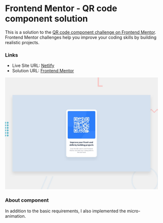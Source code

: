 # Frontend Mentor - QR code component solution

This is a solution to the [QR code component challenge on Frontend Mentor](https://www.frontendmentor.io/challenges/qr-code-component-iux_sIO_H). Frontend Mentor challenges help you improve your coding skills by building realistic projects.

### Links

- Live Site URL: [Netlify](https://frontendmentor-solutions.netlify.app/qr-code-component/)
- Solution URL: [Frontend Mentor](https://your-solution-url.com)

![This is an image](./design/desktop-preview.jpg)

### About component

In addition to the basic requirements, I also implemented the micro-animation.
